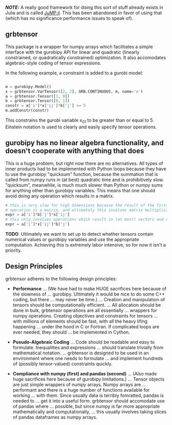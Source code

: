 ***NOTE:*** A really good framework for doing this sort of stuff already exists in Julia and is called [JuMP.jl](https://github.com/JuliaOpt/JuMP.jl).  This has
been abandoned in favor of using that (which has no significance performance issues to speak of).


## grbtensor

This package is a wrapper for numpy arrays which facilitates a simple interface with
the gurobipy API for linear and quadratic (linearly constrained, or quadratically constrained)
optimization.  It also accomodates algebraic-style coding of tensor expressions.

In the following example, a constraint is added to a gurobi model: 

```python

m = gurobipy.Model()
x = grbtensor.VarTensor([2, 2], GRB.CONTINUOUS, m, name='x') 
a = grbtensor.Tensor([1, 0])
b = grbtensor.Tensor([0, 1])
constr = a['i']*x['ij']*b['j'] >= 5
m.addConstr(constr)

```

This constrains the gurobi variable $x_{01}$ to be greater than or equal to 5.
Einstein notation is used to clearly and easily specify tensor operations.

## gurobipy has no linear algebra functionality, and doesn't cooperate with anything that does

This is a huge problem, but right now there are no alternatives.  All types of inner products
had to be implemented with Python loops because they have to use the gurobipy "quicksum" function,
because the summation that is called from numpy runs in (at best) quadratic time and is
prohibitively slow.  "quicksum", meanwhile, is much much slower than Python or numpy sums for
anything other than gurobipy variables.  This means that one should avoid doing any operation
which results in a matrix.  

```python
# this is very slow for high dimensions because the result of the first
# operation is a matrix, and ultimately this involves matrix multiplication
expr = a['i']*b['j']*x['ij']
# this only involves operations which result in (at most) vectors and runs fast
expr = a['i']*x['ij']*b['j']
```

__TODO__:   Ultimately we want to set up to detect whether tensors contain numerical values or
gurobipy variables and use the appropriate computation.  Achieving this is extremely labor intensive,
so for now it isn't a priority.

## Design Principles

grbtensor adheres to the following design principles:

* __Performance__
... (We have had to make HUGE sacrifices here because of the slowness of 
... gurobipy.  Ultimately it would be nice to do some C++ coding, but there
... may never be time.)
... Creation and manipulation of tensors should be computationally efficient.
... All allocation should be done in bulk, grbtensor operations are all essentially
... wrappers for numpy operations.  Creating objectives and constraints for tensors
... with millions of elements should be fast, with all the heavy lifing happening
... under the hood in C or Fortran.  If complicated loops are ever needed, they should
... be implemented in Cython.

* __Pseudo-Algebraic Coding__
... Code should be readable and easy to formulate.  Inequalities and expressions
... should translate trivially from mathematical notation.
... grbtensor is designed to be used in an environment where one needs to formulate
... and implement hundreds of (possibly tensor-valued) constraints quickly.

* __Compliance with numpy (first) and pandas (second)__
... (Also made huge sacrifices here because of gurobipy limitations.)
... Tensor objects are just simple wrappers of numpy arrays.  Numpy arrays are
... performant and there is a huge number of functions available for working
... with them.  Since usually data is terribly fomratted, pandas is needed to
... get it into a useful form.  grbtensor should accomodate use of pandas where
... possible, but since numpy is far more appropriate mathematically and computationally,
... this usually involves taking slices of pandas dataframes as numpy arrays.

